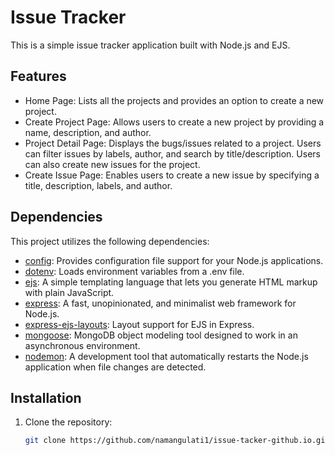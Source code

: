 # Issue Tracker

This is a simple issue tracker application built with Node.js and EJS.

## Features

- Home Page: Lists all the projects and provides an option to create a new project.
- Create Project Page: Allows users to create a new project by providing a name, description, and author.
- Project Detail Page: Displays the bugs/issues related to a project. Users can filter issues by labels, author, and search by title/description. Users can also create new issues for the project.
- Create Issue Page: Enables users to create a new issue by specifying a title, description, labels, and author.

## Dependencies

This project utilizes the following dependencies:

- [config](https://www.npmjs.com/package/config): Provides configuration file support for your Node.js applications.
- [dotenv](https://www.npmjs.com/package/dotenv): Loads environment variables from a .env file.
- [ejs](https://www.npmjs.com/package/ejs): A simple templating language that lets you generate HTML markup with plain JavaScript.
- [express](https://www.npmjs.com/package/express): A fast, unopinionated, and minimalist web framework for Node.js.
- [express-ejs-layouts](https://www.npmjs.com/package/express-ejs-layouts): Layout support for EJS in Express.
- [mongoose](https://www.npmjs.com/package/mongoose): MongoDB object modeling tool designed to work in an asynchronous environment.
- [nodemon](https://www.npmjs.com/package/nodemon): A development tool that automatically restarts the Node.js application when file changes are detected.

## Installation

1. Clone the repository:

   ```bash
   git clone https://github.com/namangulati1/issue-tacker-github.io.git
